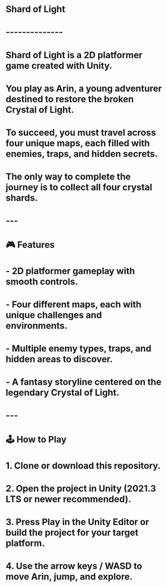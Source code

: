 # Shard of Light

# --------------

# 

# Shard of Light is a 2D platformer game created with Unity.  

# You play as Arin, a young adventurer destined to restore the broken Crystal of Light.  

# To succeed, you must travel across four unique maps, each filled with enemies, traps, and hidden secrets.  

# The only way to complete the journey is to collect all four crystal shards.

# 

# ---

# 

# 🎮 Features

# \- 2D platformer gameplay with smooth controls.

# \- Four different maps, each with unique challenges and environments.

# \- Multiple enemy types, traps, and hidden areas to discover.

# \- A fantasy storyline centered on the legendary Crystal of Light.

# 

# ---

# 

# 🕹️ How to Play

# 1\. Clone or download this repository.

# 2\. Open the project in Unity (2021.3 LTS or newer recommended).

# 3\. Press Play in the Unity Editor or build the project for your target platform.

# 4\. Use the arrow keys / WASD to move Arin, jump, and explore.



